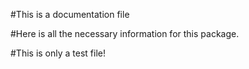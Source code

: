 #This is a documentation file 

#Here is all the necessary information for this package.

#This is only a test file!
